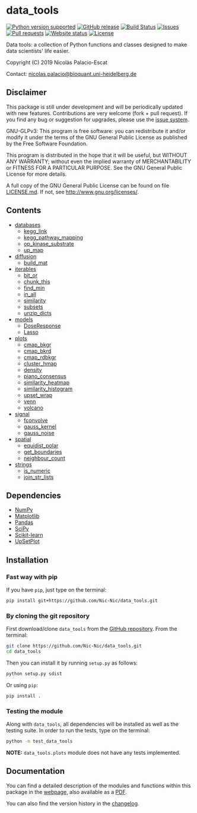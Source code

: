# data_tools

[![Python version supported](https://img.shields.io/badge/python-2.7%20%7C%203.7-blue.svg)](https://www.python.org/)
[![GitHub release](https://img.shields.io/github/tag/Nic-Nic/data_tools.svg?color=blue)](https://github.com/Nic-Nic/data_tools/releases)
[![Build Status](https://travis-ci.com/Nic-Nic/data_tools.svg?branch=master)](https://travis-ci.com/Nic-Nic/data_tools)
[![Issues](https://img.shields.io/github/issues/Nic-Nic/data_tools.svg)](https://github.com/Nic-Nic/data_tools/issues)
[![Pull requests](https://img.shields.io/github/issues-pr/Nic-Nic/data_tools.svg)](https://github.com/Nic-Nic/data_tools/pulls)
[![Website status](https://img.shields.io/website/https/nic-nic.github.io/data_tools/html/index.html.svg?down_color=red&down_message=offline&up_message=online)](https://nic-nic.github.io/data_tools/html/index.html)
[![License](https://img.shields.io/github/license/Nic-Nic/data_tools.svg?color=blue)](LICENSE.md)

Data tools: a collection of Python functions and classes designed to
make data scientists' life easier.

Copyright (C) 2019 Nicolàs Palacio-Escat

Contact: [nicolas.palacio@bioquant.uni-heidelberg.de](mailto:nicolas.palacio@bioquant.uni-heidelberg.de)

## Disclaimer

This package is still under development and will be periodically updated
with new features. Contributions are very welcome (fork + pull request).
If you find any bug or suggestion for upgrades, please use the [issue
system](https://github.com/Nic-Nic/data_tools/issues).


GNU-GLPv3:
This program is free software: you can redistribute it and/or modify it
under the terms of the GNU General Public License as published by the
Free Software Foundation.

This program is distributed in the hope that it will be useful, but
WITHOUT ANY WARRANTY; without even the implied warranty of
MERCHANTABILITY or FITNESS FOR A PARTICULAR PURPOSE. See the GNU General
Public License for more details.

A full copy of the GNU General Public License can be found on file
[LICENSE.md](LICENSE.md). If not, see <http://www.gnu.org/licenses/>.

## Contents

- [databases](https://nic-nic.github.io/data_tools/html/databases.html)
    - [kegg_link](https://nic-nic.github.io/data_tools/html/databases.html#data_tools.databases.kegg_link)
    - [kegg_pathway_mapping](https://nic-nic.github.io/data_tools/html/databases.html#data_tools.databases.kegg_pathway_mapping)
    - [op_kinase_substrate](https://nic-nic.github.io/data_tools/html/databases.html#data_tools.databases.op_kinase_substrate)
    - [up_map](https://nic-nic.github.io/data_tools/html/databases.html#data_tools.databases.up_map)
- [diffusion](https://nic-nic.github.io/data_tools/html/diffusion.html)
    - [build_mat](https://nic-nic.github.io/data_tools/html/diffusion.html#data_tools.diffusion.build_mat)
- [iterables](https://nic-nic.github.io/data_tools/html/iterables.html)
    - [bit_or](https://nic-nic.github.io/data_tools/html/iterables.html#data_tools.iterables.bit_or)
    - [chunk_this](https://nic-nic.github.io/data_tools/html/iterables.html#data_tools.iterables.chunk_this)
    - [find_min](https://nic-nic.github.io/data_tools/html/iterables.html#data_tools.iterables.find_min)
    - [in_all](https://nic-nic.github.io/data_tools/html/iterables.html#data_tools.iterables.in_all)
    - [similarity](https://nic-nic.github.io/data_tools/html/iterables.html#data_tools.iterables.similarity)
    - [subsets](https://nic-nic.github.io/data_tools/html/iterables.html#data_tools.iterables.subsets)
    - [unzip_dicts](https://nic-nic.github.io/data_tools/html/iterables.html#data_tools.iterables.unzip_dicts)
- [models](https://nic-nic.github.io/data_tools/html/models.html)
    - [DoseResponse](https://nic-nic.github.io/data_tools/html/models.html#data_tools.models.DoseResponse)
    - [Lasso](https://nic-nic.github.io/data_tools/html/models.html#data_tools.models.Lasso)
- [plots](https://nic-nic.github.io/data_tools/html/plots.html)
    - [cmap_bkgr](https://nic-nic.github.io/data_tools/html/plots.html#data_tools.plots.cmap_bkgr)
    - [cmap_bkrd](https://nic-nic.github.io/data_tools/html/plots.html#data_tools.plots.cmap_bkrd)
    - [cmap_rdbkgr](https://nic-nic.github.io/data_tools/html/plots.html#data_tools.plots.cmap_rdbkgr)
    - [cluster_hmap](https://nic-nic.github.io/data_tools/html/plots.html#data_tools.plots.cluster_hmap)
    - [density](https://nic-nic.github.io/data_tools/html/plots.html#data_tools.plots.density)
    - [piano_consensus](https://nic-nic.github.io/data_tools/html/plots.html#data_tools.plots.piano_consensus)
    - [similarity_heatmap](https://nic-nic.github.io/data_tools/html/plots.html#data_tools.plots.similarity_heatmap)
    - [similarity_histogram](https://nic-nic.github.io/data_tools/html/plots.html#data_tools.plots.similarity_histogram)
    - [upset_wrap](https://nic-nic.github.io/data_tools/html/plots.html#data_tools.plots.upset_wrap)
    - [venn](https://nic-nic.github.io/data_tools/html/plots.html#data_tools.plots.venn)
    - [volcano](https://nic-nic.github.io/data_tools/html/plots.html#data_tools.plots.volcano)
- [signal](https://nic-nic.github.io/data_tools/html/signal.html)
    - [fconvolve](https://nic-nic.github.io/data_tools/html/signal.html#data_tools.signal.fconvolve)
    - [gauss_kernel](https://nic-nic.github.io/data_tools/html/signal.html#data_tools.signal.gauss_kernel)
    - [gauss_noise](https://nic-nic.github.io/data_tools/html/signal.html#data_tools.signal.gauss_noise)
- [spatial](https://nic-nic.github.io/data_tools/html/spatial.html)
    - [equidist_polar](https://nic-nic.github.io/data_tools/html/spatial.html#data_tools.spatial.equidist_polar)
    - [get_boundaries](https://nic-nic.github.io/data_tools/html/spatial.html#data_tools.spatial.get_boundaries)
    - [neighbour_count](https://nic-nic.github.io/data_tools/html/spatial.html#data_tools.spatial.neighbour_count)
- [strings](https://nic-nic.github.io/data_tools/html/strings.html)
    - [is_numeric](https://nic-nic.github.io/data_tools/html/strings.html#data_tools.strings.is_numeric)
    - [join_str_lists](https://nic-nic.github.io/data_tools/html/strings.html#data_tools.strings.join_str_lists)

## Dependencies

- [NumPy](http://www.numpy.org/)
- [Matplotlib](https://matplotlib.org/)
- [Pandas](https://pandas.pydata.org/)
- [SciPy](https://www.scipy.org/)
- [Scikit-learn](http://scikit-learn.org/stable/index.html)
- [UpSetPlot](https://upsetplot.readthedocs.io/en/stable/)

## Installation

### Fast way with pip

If you have `pip`, just type on the terminal:

```bash
pip install git+https://github.com/Nic-Nic/data_tools.git
```

### By cloning the git repository

First download/clone `data_tools` from the [GitHub repository](https://github.com/Nic-Nic/data_tools.git).
From the terminal:

```bash
git clone https://github.com/Nic-Nic/data_tools.git
cd data_tools
```

Then you can install it by running `setup.py` as follows:

```bash
python setup.py sdist
```

Or using `pip`:

```bash
pip install .
```

### Testing the module

Along with `data_tools`, all dependencies will be installed as well as
the testing suite. In order to run the tests, type on the terminal:

```bash
python -m test_data_tools
```

**NOTE:** `data_tools.plots` module does not have any tests implemented.

## Documentation

You can find a detailed description of the modules and functions within
this package in the [webpage](https://nic-nic.github.io/data_tools/),
also available as a [PDF](/docs/latex/data_tools.pdf).

You can also find the version history in the [changelog](CHANGELOG.md).

